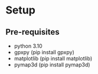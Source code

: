 # Setup
## Pre-requisites
- python 3.10
- gpxpy (pip install gpxpy)
- matplotlib (pip install matplotlib)
- pymap3d (pip install pymap3d)
